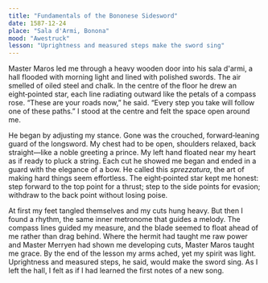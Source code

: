 ```yaml
---
title: "Fundamentals of the Bononese Sidesword"
date: 1587-12-24
place: "Sala d'Armi, Bonona"
mood: "Awestruck"
lesson: "Uprightness and measured steps make the sword sing"
---
```


Master Maros led me through a heavy wooden door into his sala d'armi, a hall flooded with morning light and lined with polished swords.  The air smelled of oiled steel and chalk.  In the centre of the floor he drew an eight‑pointed star, each line radiating outward like the petals of a compass rose.  “These are your roads now,” he said.  “Every step you take will follow one of these paths.”  I stood at the centre and felt the space open around me.  

He began by adjusting my stance.  Gone was the crouched, forward‑leaning guard of the longsword.  My chest had to be open, shoulders relaxed, back straight—like a noble greeting a prince.  My left hand floated near my heart as if ready to pluck a string.  Each cut he showed me began and ended in a guard with the elegance of a bow.  He called this *sprezzatura*, the art of making hard things seem effortless.  The eight‑pointed star kept me honest: step forward to the top point for a thrust; step to the side points for evasion; withdraw to the back point without losing poise.  

At first my feet tangled themselves and my cuts hung heavy.  But then I found a rhythm, the same inner metronome that guides a melody.  The compass lines guided my measure, and the blade seemed to float ahead of me rather than drag behind.  Where the hermit had taught me raw power and Master Merryen had shown me developing cuts, Master Maros taught me grace.  By the end of the lesson my arms ached, yet my spirit was light.  Uprightness and measured steps, he said, would make the sword sing.  As I left the hall, I felt as if I had learned the first notes of a new song.
